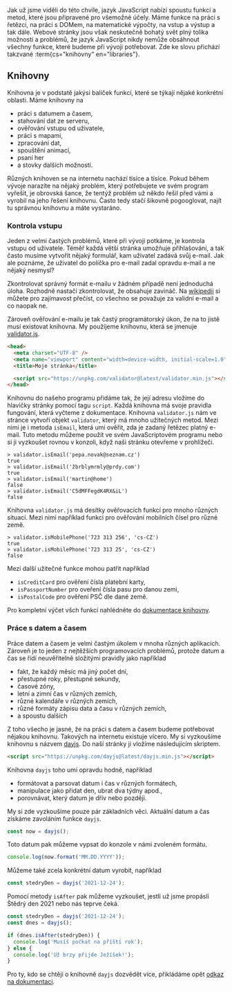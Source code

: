 Jak už jsme viděli do této chvíle, jazyk JavaScript nabízí spoustu funkcí a metod, které jsou připravené pro všemožné účely. Máme funkce na práci s řetězci, na práci s DOMem, na matematické výpočty, na vstup a výstup a tak dále. Webové stránky jsou však neskutečně bohatý svět plný tolika možností a problémů, že jazyk JavaScript nikdy nemůže obsáhnout všechny funkce, které budeme při vývoji potřebovat. Zde ke slovu přichází takzvané :term{cs="knihovny" en="libraries"}.

## Knihovny

Knihovna je v podstatě jakýsi balíček funkcí, které se týkají nějaké konkrétní oblasti. Máme knihovny na

- práci s datumem a časem,
- stahování dat ze serveru,
- ověřování vstupu od uživatele,
- práci s mapami,
- zpracování dat,
- spouštění animací,
- psaní her
- a stovky dalších možností.

Různých knihoven se na internetu nachází tísíce a tísíce. Pokud během vývoje narazíte na nějaký problém, který potřebujete ve svém program vyřešit, je obrovská šance, že tentýž problém už někdo řešil před vámi a vyrobil na jeho řešení knihovnu. Často tedy stačí šikovně pogooglovat, najít tu správnou knihovnu a máte vystaráno.

### Kontrola vstupu

Jeden z velmi častých problémů, které při vývoji potkáme, je kontrola vstupu od uživatele. Téměř každá větší stránka umožňuje přihlašování, a tak často musíme vytvořit nějaký formulář, kam uživatel zadává svůj e-mail. Jak ale poznáme, že uživatel do políčka pro e-mail zadal opravdu e-mail a ne nějaký nesmysl?

Zkontrolovat správný formát e-mailu v žádném případě není jednoduchá úloha. Rozhodně nastačí zkontrolovat, že obsahuje zavináč. Na [wikipedii](https://en.wikipedia.org/wiki/Email_address#Examples) si můžete pro zajímavost přečíst, co všechno se považuje za validní e-mail a co naopak ne.

Zároveň ověřování e-mailu je tak častý programátorský úkon, že na to jistě musí existovat knihovna. My použíjeme knihovnu, která se jmenuje [validator.js](https://github.com/validatorjs/validator.js).

```html
<head>
  <meta charset="UTF-8" />
  <meta name="viewport" content="width=device-width, initial-scale=1.0" />
  <title>Moje stránka</title>

  <script src="https://unpkg.com/validator@latest/validator.min.js"></script>
</head>
```

Knihovnu do našeho programu přidáme tak, že její adresu vložíme do hlavičky stránky pomocí tagu `script`. Každá knihovna má svoje pravidla fungování, která vyčteme z dokumentace. Knihovna `validator.js` nám ve stránce vytvoří objekt `validator`, který má mnoho užitečných metod. Mezi nimi je i metoda `isEmail`, která umí ověřit, zda je zadaný řetězec platný e-mail. Tuto metodu můžeme použít ve svém JavaScriptovém programu nebo si ji vyzkoušet rovnou v konzoli, když naši stránku otevřeme v prohlížeči.

```jscon
> validator.isEmail('pepa.novak@seznam.cz')
true
> validator.isEmail('žbrblymrmly@prdy.com')
true
> validator.isEmail('martin@home')
false
> validator.isEmail('C5dMFFegdK4RX&iL')
false
```

Knihovna `validator.js` má desítky ověřovacích funkcí pro mnoho různých situací. Mezi nimi například funkci pro ověřování mobilních čísel pro různé země.

```jscon
> validator.isMobilePhone('723 313 256', 'cs-CZ')
true
> validator.isMobilePhone('723 313 25', 'cs-CZ')
false
```

Mezi další užitečné funkce mohou patřit například

- `isCreditCard` pro ověření čísla platební karty,
- `isPassportNumber` pro oveření čísla pasu pro danou zemi,
- `isPostalCode` pro ověření PSČ dle dané země.

Pro kompletní výčet všch funkcí nahlédněte do [dokumentace knihovny](https://github.com/validatorjs/validator.js/#validators).

### Práce s datem a časem

Práce datem a časem je velmi častým úkolem v mnoha různých aplikacích. Zároveň je to jeden z nejtěžších programovacích problémů, protože datum a čas se řídí neuvěřitelně složitými pravidly jako například

- fakt, že každý měsíc má jiný počet dní,
- přestupné roky, přestupné sekundy,
- časové zóny,
- letní a zimní čas v různých zemích,
- různé kalendáře v různých zemích,
- různé formáty zápisu data a času v různých zemích,
- a spoustu dalších

Z toho všecho je jasné, že na práci s datem a časem budeme potřebovat nějakou knihovnu. Takových na internetu existuje vícero. My si vyzkoušíme knihovnu s názvem [dayjs](https://day.js.org). Do naší stránky ji vložíme následujícím skriptem.

```html
<script src="https://unpkg.com/dayjs@latest/dayjs.min.js"></script>
```

Knihovna `dayjs` toho umí opravdu hodně, například

- formátovat a parsovat datum i čas v různých formátech,
- manipulace jako přidat den, ubrat dva týdny apod.,
- porovnávat, který datum je dřív nebo později.

My si zde vyzkoušíme pouze pár základních věci. Aktuální datum a čas získáme zavoláním funkce `dayjs`.

```js
const now = dayjs();
```

Toto datum pak můžeme vypsat do konzole v námi zvoleném formátu.

```js
console.log(now.format('MM.DD.YYYY'));
```

Můžeme také zcela konkrétní datum vyrobit, například

```js
const stedryDen = dayjs('2021-12-24');
```

Pomocí metody `isAfter` pak můžeme vyzkoušet, jestli už jsme propásli Štědrý den 2021 nebo nás teprve čeká.

```js
const stedryDen = dayjs('2021-12-24');
const dnes = dayjs();

if (dnes.isAfter(stedryDen)) {
  console.log('Musíš počkat na příští rok');
} else {
  console.log('Už brzy přijde Ježíšek!');
}
```

Pro ty, kdo se chtějí o knihovně `dayjs` dozvědět více, přikládáme opět [odkaz na dokumentaci](https://day.js.org/docs/en/installation/installation).
